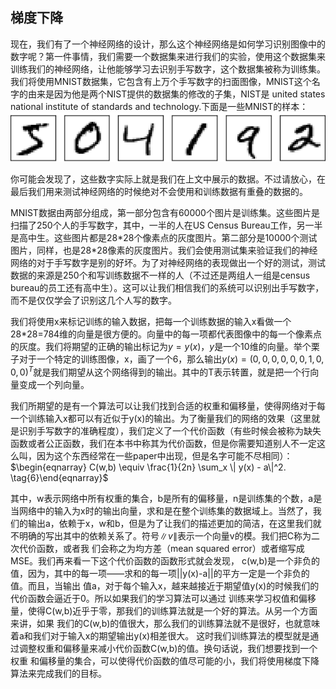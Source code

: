 ## 梯度下降

现在，我们有了一个神经网络的设计，那么这个神经网络是如何学习识别图像中的数字呢？第一件事情，我们需要一个数据集来进行我们的实验，使用这个数据集来训练我们的神经网络，让他能够学习去识别手写数字，这个数据集被称为训练集。我们将使用MNIST数据集，它包含有上万个手写数字的扫面图像，MNIST这个名字的由来是因为他是两个NIST提供的数据集的修改的子集，NIST是 united states national institute of standards and technology.下面是一些MNIST的样本：
![](./img/Ch1/Ch1.fig15.png)

你可能会发现了，这些数字实际上就是我们在上文中展示的数据。不过请放心，在最后我们用来测试神经网络的时候绝对不会使用和训练数据有重叠的数据的。

MNIST数据由两部分组成，第一部分包含有60000个图片是训练集。这些图片是扫描了250个人的手写数字，其中，一半的人在US Census Bureau工作，另一半是高中生。这些图片都是28\*28个像素点的灰度图片。第二部分是10000个测试图片，同样，也是28*28像素的灰度图片。我们会使用测试集来验证我们的神经网络的对于手写数字是别的好坏。为了对神经网络的表现做出一个好的测试，测试数据的来源是250个和写训练数据不一样的人（不过还是两组人一组是census bureau的员工还有高中生）。这可以让我们相信我们的系统可以识别出手写数字，而不是仅仅学会了识别这几个人写的数字。

我们将使用x来标记训练的输入数据，把每一个训练数据的输入x看做一个28*28=784维的向量是很方便的。向量中的每一项都代表图像中的每一个像素点的灰度。我们将期望的正确的输出标记为$y=y(x)，y$是一个10维的向量。举个栗子对于一个特定的训练图像，x，画了一个6，那么输出$y(x)=(0,0,0,0,0,0,1,0,0,0)^T$就是我们期望从这个网络得到的输出。其中的T表示转置，就是把一个行向量变成一个列向量。

我们所期望的是有一个算法可以让我们找到合适的权重和偏移量，使得网络对于每一个训练输入x都可以有近似于y(x)的输出。为了衡量我们的网络的效果（这里就是识别手写数字的准确程度），我们定义了一个代价函数（有些时候会被称为缺失函数或者公正函数，我们在本书中称其为代价函数，但是你需要知道别人不一定这么叫，因为这个东西经常在一些paper中出现，但是名字可能不尽相同）：
$\begin{eqnarray}  C(w,b) \equiv
  \frac{1}{2n} \sum_x \| y(x) - a\|^2.
\tag{6}\end{eqnarray}$

其中，w表示网络中所有权重的集合，b是所有的偏移量，n是训练集的个数，a是当网络中的输入为x时的输出向量，求和是在整个训练集的数据域上。当然了，我们的输出a，依赖于x，w和b，但是为了让我们的描述更加的简洁，在这里我们就不明确的写出其中的依赖关系了。符号$\| v \|$表示一个向量v的模。我们把C称为二次代价函数，或者我
们会称之为均方差（mean squared error）或者缩写成MSE。我们再来看一下这个代价函数的函数形式就会发现，
c(w,b)是一个非负的值，因为，其中的每一项——求和的每一项||y(x)-a||的平方一定是一个非负的值。而且，当输出
值a，对于每个输入x，越来越接近于期望值y(x)的时候我们的代价函数会逼近于0。所以如果我们的学习算法可以通过
训练来学习权值和偏移量，使得C(w,b)近乎于零，那我们的训练算法就是一个好的算法。从另一个方面来讲，如果
我们的C(w,b)的值很大，那么我们的训练算法就不是很好，也就意味着a和我们对于输入x的期望输出y(x)相差很大。
这时我们训练算法的模型就是通过调整权重和偏移量来减小代价函数C(w,b)的值。换句话说，我们想要找到一个权重
和偏移量的集合，可以使得代价函数的值尽可能的小，我们将使用梯度下降算法来完成我们的目标。
